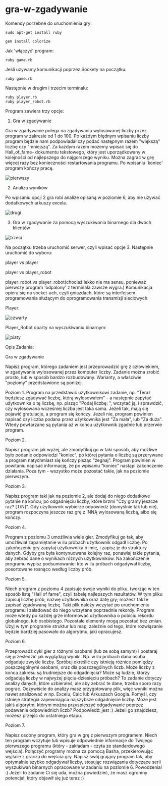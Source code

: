 # gra-w-zgadywanie
Komendy porzebne do uruchomienia gry:

````
sudo apt-get install ruby

gem install colorize
````
Jak 'włączyć' program:

````
ruby game.rb
````
Jeśli używamy komunikacji poprzez Sockety na początku:
````
ruby game.rb
````
Następnie w drugim i trzecim terminalu:
````
ruby player.rb
ruby player_robot.rb
````

Program zawiera trzy opcje:

1. Gra w zgadywanie

Gra w zgadywanie polega na zgadywaniu wylosowanej liczby przez program w zakresie od 1 do 100. Po każdym błędnym wpisaniu liczby program będzie nam podpowiadał czy podać następnym razem "większą" liczbę czy "mniejszą". Za każdym razem możemy wpisać się do Hall_of_fame- dokumentu tekstowego, który jest uporządkowany w kolejności od najlepszego do najgorszego wyniku. Można zagrać w grę więcej razy bez konieczności restartowania programu. Po wpisaniu 'koniec' program kończy pracę.

![pierwszy](https://user-images.githubusercontent.com/58554458/171210727-464270fd-9991-4b7b-9cc8-889de0c62e0d.png)


2. Analiza wyników
 
Po wpisaniu opcji 2 gra robi analize opisaną w poziomie 6, aby nie używać dodatkowych arkuszy excela.

![drugi](https://user-images.githubusercontent.com/58554458/171214081-1d0f7e08-3199-40a1-be4b-897e757b4623.png)


3. Gra w zgadywanie za pomocą wyszukiwania binarnego dla dwóch klientów

![trzeci](https://user-images.githubusercontent.com/58554458/171214719-9536b09f-9b90-4195-b644-d6b4aa97c8ef.png)

Na początku trzeba uruchomić serwer, czyli wpisać opcje 3. Następnie uruchomić do wyboru:

player vs player

player vs player_robot

player_robot vs player_robot(chociaż lekko nie ma sensu, ponieważ pierwszy program 'odpalony' z terminala zawsze wygra.)
Komunikacja opiera się na socket-ach, czyli gniazdach, które są  interfejsem programowania służącym do oprogramowania transmisji sieciowych.


Player:

![czwarty](https://user-images.githubusercontent.com/58554458/171214737-ef033d6e-6257-474a-8d71-e1f2e7e4adf2.png)

Player_Robot oparty na wyszukiwaniu binarnym:

![piaty](https://user-images.githubusercontent.com/58554458/171214743-41a58979-a1a5-4a24-a083-0839083f3aa2.png)



Opis Zadania:

Gra w zgadywanie

Napisz program, którego zadaniem jest przeprowadzić grę z człowiekiem, w zgadywanie wylosowanej przez komputer liczby. Zadanie można zrobić prosto, lub w sposób bardzo rozbudowany. Warianty, a właściwie "poziomy" przedstawione są poniżej.


Poziom 1.
Program na przedstawić użytkownikowi zadanie, np. "Teraz będziesz zgadywać liczbę, którą wylosowałem" - a następnie zapytać użytkownika o tę liczbę, np. pisząc "Podaj liczbę: ", wczytać ją, i sprawdzić, czy wylosowana wcześniej liczba jest taka sama. Jeżeli tak, mają się pojawić gratulacje, a program się kończy. Jeżeli nie, program powinien napisać czy liczba podana przez użytkownika jest "Za mała", lub "Za duża". Wtedy powtarzane są pytania aż w końcu użytkownik zgadnie lub przerwie program.


Poziom 2.

Napisz program jak wyżej, ale zmodyfikuj go w taki sposób, aby możliwe było podanie odpowiedzi "koniec", po której pytania o liczbę są przerywane a program natychmiast się kończy pisząc "żegnaj". Program powinien w powitaniu napisać informację, że po wpisaniu "koniec" nastąpi zakończenie działania. Poza tym - wszystko może pozostać takie, jak na poziomie pierwszym.


Poziom 3.

Napisz program taki jak na poziomie 2, ale dodaj do niego dodatkowe pytanie na końcu, po odgadnięciu liczby, które brzmi "Czy gramy jeszcze raz? [T/N]". Gdy użytkownik wybierze odpowiedź (domyślnie tak lub nie), program rozpoczyna jeszcze raz grę z INNĄ wylosowaną liczbą, albo się kończy.


Poziom 4.

Program z poziomu 3 umożliwia wiele gier. Zmodyfikuj go tak, aby umożliwiał zapamiętanie w ilu próbach użytkownik odgadł liczbę. Po zakończeniu gry zapytaj użytkownika o imię, i zapisz je do struktury danych. Gdyby gra była kontynuowana kolejny raz, ponawiaj takie pytania, aby zebrać dane o wynikach różnych użytkowników. Na zakończenie programu wypisz podsumowanie: kto w ilu próbach odgadywał liczby, posortowane rosnąco według liczby prób.


Poziom 5.

Niech program z poziomu 4 zapisuje swoje wyniki do pliku, tworząc w ten sposób listę "Hall of fame", czyli tabelę najlepszych rezultatów. W tym pliku zapisuj liczbę prób, nazwę użytkownika oraz datę gry; możesz także zapisać zgadywaną liczbę. Taki plik należy wczytać po uruchomieniu programu i załadować do niego wczytane poprzednie rekordy. Program może wtedy po każdej grze informować użytkownika o pobiciu rekordu globalnego, lub osobistego. Pozostałe elementy mogą pozostać bez zmian. Użyj w tym programie struktur lub map, zależnie od tego, które rozwiązanie będzie bardziej pasowało do algorytmu, jaki opracujesz.


Poziom 6.

Przeprowadź cykl gier z różnymi osobami (lub ze sobą samym) i postaraj się prześledzić jak wyglądają wyniki. Np. w ilu próbach dana osoba odgaduje zwykle liczby. Spróbuj określić czy istnieją różnice pomiędzy poszczególnymi osobami, oraz dla poszczególnych liczb. Może liczby z końca zakresu są trudniejsze do odgadnięcia? Może są ludzie, którzy odgadują liczby w najwyżej pięciu-dziesięciu próbach? To zadanie dotyczy analizy danych, które uzbierałeś, ale aby zebrać te dane, trzeba sporo razy pograć. Oczywiście do analizy masz przygotowany plik, więc wyniki można nawet analizować w np. Excelu, Calc lub Arkuszach Googla. Pomyśl, czy istnieje strategia zapewniająca najszybsze odgadnięcie liczby. Może jest jakiś algorytm, którym można przyspieszyć odgadywanie poprzez podawanie odpowiednich liczb? Podpowiedź: jest :) Jeżeli go znajdziesz, możesz przejść do ostatniego etapu.


Poziom 7.

Napisz osobny program, który gra w grę z pierwszym programem. Niech ten program wczytuje lub wpisuje odpowiednie informacje do Twojego pierwszego programu (który - zakładam - czyta ze standardowego wejścia). Połączyć programy można za pomocą Basha, przekierowując wyjście z gracza do wejścia gry. Napisz swój grający program tak, aby optymalnie szybko odgadywał liczby, stosując rozwiązania dotyczące serii wyszukiwań binarnych opracowane w zadaniu na poziomie 6. Powodzenia! :) Jeżeli to zadanie Ci się uda, można powiedzieć, że masz ogromny potencjał, który objawił się już teraz :)
